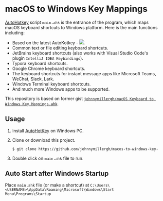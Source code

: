 # macOS to Windows Key Mappings

[AutoHotkey](https://www.autohotkey.com/) script `main.ahk` is the entrance of the program, which maps macOS keyboard shortcuts to Windows platform. Here is the main functions including:

- Based on the latest AutoKotkey - [![](https://img.shields.io/badge/AutoHotKey-v2.0.2-informational?style=flat&logo=autohotkey&logoColor=white&color=2bbc8a)](https://github.com/AutoHotkey/AutoHotkey/releases/tag/v2.0.2).
- Common text or file editing keyboard shortcuts.
- JetBrains keyboard shortcuts (also works with Visual Studio Code's plugin `IntelliJ IDEA Keybindings`).
- Typora keyboard shortcuts.
- Google Chrome keyboard shortcuts.
- The keyboard shortcuts for instant message apps like Microsoft Teams, WeChat, Slack, Lark.
- Windows Terminal keyboard shortcuts.
- And much more Windows apps to be supported.

This repository is based on former gist [`johnnymillergh/macOS Keyboard to Windows Key Mappings.ahk`](https://gist.github.com/johnnymillergh/7df327476e1953e233827d88c823bfc8).

## Usage

1. Install [AutoHotKey](https://www.autohotkey.com/) on Windows PC.

2. Clone or download this project.

   ```sh
   $ git clone https://github.com/johnnymillergh/macos-to-windows-key-mappings.git
   ```

3. Double click on `main.ahk` file to run.

## Auto Start after Windows Startup

Place `main.ahk` file (or make a shortcut) at `C:\Users\<USERNAME>\AppData\Roaming\Microsoft\Windows\Start Menu\Programs\Startup`

